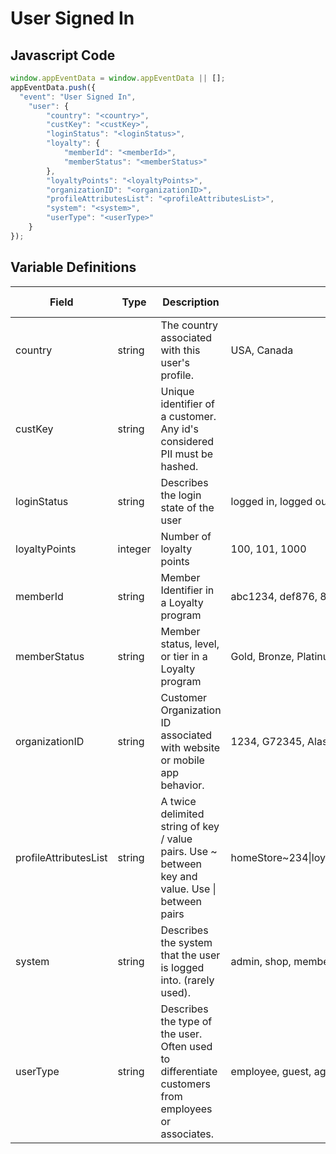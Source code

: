 # User Signed In

### 

## Javascript Code
```js
window.appEventData = window.appEventData || [];
appEventData.push({
  "event": "User Signed In",
    "user": {
        "country": "<country>",
        "custKey": "<custKey>",
        "loginStatus": "<loginStatus>",
        "loyalty": {
            "memberId": "<memberId>",
            "memberStatus": "<memberStatus>"
        },
        "loyaltyPoints": "<loyaltyPoints>",
        "organizationID": "<organizationID>",
        "profileAttributesList": "<profileAttributesList>",
        "system": "<system>",
        "userType": "<userType>"
    }
});
```

## Variable Definitions

|Field|Type|Description|Example|Pattern|Min Length|Max Length|Minimum|Maximum|Multiple Of|
| --- | --- | --- | --- | --- | --- | --- | --- | --- | --- |
|country|string|The country associated with this user's profile.|USA, Canada|||||||
|custKey|string|Unique identifier of a customer.  Any id's considered PII must be hashed. ||||||||
|loginStatus|string|Describes the login state of the user|logged in, logged out, guest|||||||
|loyaltyPoints|integer|Number of loyalty points |100, 101, 1000||||0|||
|memberId|string|Member Identifier in a Loyalty program|abc1234, def876, 87987659|||||||
|memberStatus|string|Member status, level, or tier in a Loyalty program|Gold, Bronze, Platinum, Diamond, Silver|||||||
|organizationID|string|Customer Organization ID associated with website or mobile app behavior.|1234, G72345, Alaska|||||||
|profileAttributesList|string|A twice delimited string of key \/ value pairs.  Use \~ between key and value.  Use \| between pairs|homeStore\~234\|loyaltyTier\~gold\|memberSince\~2002|||||||
|system|string|Describes the system that the user is logged into.  \(rarely used\). |admin, shop, member|||||||
|userType|string|Describes the type of the user.  Often used to differentiate customers from employees or associates. |employee, guest, agent, customer|||||||



